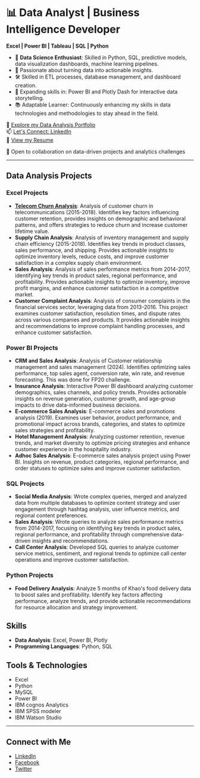 # 📊 Data Analyst | Business Intelligence Developer

**Excel | Power BI | Tableau | SQL | Python**
- 🔧 **Data Science Enthusiast**: Skilled in Python, SQL, predictive models, data visualization dashboards, machine learning pipelines. 
- 💼 Passionate about turning data into actionable insights.
- 🛠️ Skilled in ETL processes, database management, and dashboard creation.
- 🌱 Expanding skills in: Power BI and Plotly Dash for interactive data storytelling.
- 📚 Adaptable Learner: Continuously enhancing my skills in data technologies and methodologies to stay ahead in the field.

📂 [Explore my Data Analysis Portfolio](https://boomihasriportfolio.my.canva.site/boomihasri-portfolio)  
📫 [Let's Connect: LinkedIn](https://www.linkedin.com/in/boomiha-sri-55151421a/)  
📄 [View my Resume](https://drive.google.com/drive/folders/1qBH-ZxFqhjwD5gCCYzn5H-YfwNbLjxNM)

🤝 Open to collaboration on data-driven projects and analytics challenges  

---

## Data Analysis Projects
### Excel Projects
- [**Telecom Churn Analysis**](): Analysis of customer churn in telecommunications (2015-2018). Identifies key factors influencing customer retention, provides insights on demographic and behavioral patterns, and offers strategies to reduce churn and increase customer lifetime value.
- **Supply Chain Analysis**: Analysis of inventory management and supply chain efficiency (2015-2018). Identifies key trends in product classes, sales performance, and shipping. Provides actionable insights to optimize inventory levels, reduce costs, and improve customer satisfaction in a complex supply chain environment.
- **Sales Analysis**: Analysis of sales performance metrics from 2014-2017, identifying key trends in product sales, regional performance, and profitability. Provides actionable insights to optimize inventory, improve profit margins, and enhance customer satisfaction in a competitive market.
- **Customer Complaint Analysis**: Analysis of consumer complaints in the financial services sector, leveraging data from 2013-2016. This project examines customer satisfaction, resolution times, and dispute rates across various companies and products. It provides actionable insights and recommendations to improve complaint handling processes, and enhance customer satisfaction.

### Power BI Projects
- **CRM and Sales Analysis**: Analysis of Customer relationship management and sales management (2024). Identifies optimizing sales performance, top sales agent, conversion rate, win rate, and revenue forecasting. This was done for FP20 challenge.
- **Insurance Analysis**: Interactive Power BI dashboard analyzing customer demographics, sales channels, and policy trends. Provides actionable insights on revenue generation, customer growth, and age-group impacts to drive data-informed business decisions.
- **E-commerce Sales Analysis**: E-commerce sales and promotions analysis (2019). Examines user behavior, product performance, and promotional impact across brands, categories, and states to optimize sales strategies and profitability.
- **Hotel Management Analysis**: Analyzing customer retention, revenue trends, and market diversity to optimize pricing strategies and enhance customer experience in the hospitality industry.
- **Adhoc Sales Analysis**: E-commerce sales analysis project using Power BI. Insights on revenue, product categories, regional performance, and order statuses to optimize sales and improve customer satisfaction.

### SQL Projects
- **Social Media Analysis**: Wrote complex queries, merged and analyzed data from multiple databases to optimize content strategy and user engagement through hashtag analysis, user influence metrics, and regional content preferences.
- **Sales Analysis**: Wrote queries to analyze sales performance metrics from 2014-2017, focusing on identifying key trends in product sales, regional performance, and profitability through comprehensive data-driven insights and recommendations.
- **Call Center Analysis**: Developed SQL queries to analyze customer service metrics, sentiment, and regional trends to optimize call center operations and improve customer satisfaction.

### Python Projects
- **Food Delivery Analysis**: Analyze 5 months of Khao's food delivery data to boost sales and profitability. Identify key factors affecting performance, analyze trends, and provide actionable recommendations for resource allocation and strategy improvement.

## Skills
- **Data Analysis**: Excel, Power BI, Plotly
- **Programming Languages**: Python, SQL


## Tools & Technologies
- Excel
- Python
- MySQL
- Power BI
- IBM cognos Analytics
- IBM SPSS modeler
-  IBM Watson Studio
---

## Connect with Me
- [LinkedIn](https://linkedin.com/in/yourprofile)
- [Facebook](#)
- [Twitter](#)
